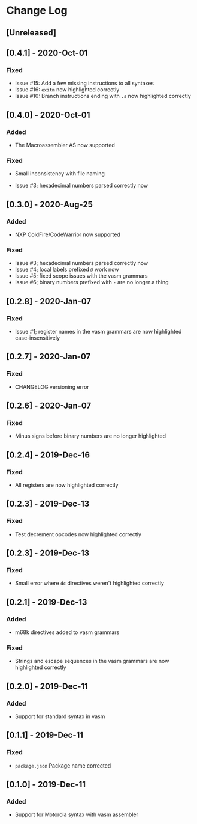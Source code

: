 # Change Log

## [Unreleased]

## [0.4.1] - 2020-Oct-01
### Fixed 
- Issue #15: Add a few missing instructions to all syntaxes 
- Issue #16: `exitm` now highlighted correctly
- Issue #10: Branch instructions ending with `.s` now highlighted correctly

## [0.4.0] - 2020-Oct-01
### Added
- The Macroassembler AS now supported
### Fixed
- Small inconsistency with file naming

- Issue #3; hexadecimal numbers parsed correctly now
## [0.3.0] - 2020-Aug-25
### Added
- NXP ColdFire/CodeWarrior now supported
### Fixed
- Issue #3; hexadecimal numbers parsed correctly now
- Issue #4; local labels prefixed `@` work now
- Issue #5; fixed scope issues with the vasm grammars
- Issue #6; binary numbers prefixed with `-` are no longer a thing

## [0.2.8] - 2020-Jan-07
### Fixed
- Issue #1; register names in the vasm grammars are now highlighted case-insensitively

## [0.2.7] - 2020-Jan-07 
### Fixed
- CHANGELOG versioning error 

## [0.2.6] - 2020-Jan-07 
### Fixed 
- Minus signs before binary numbers are no longer highlighted 

## [0.2.4] - 2019-Dec-16
### Fixed 
- All registers are now highlighted correctly

## [0.2.3] - 2019-Dec-13
### Fixed 
- Test decrement opcodes now highlighted correctly 

## [0.2.3] - 2019-Dec-13
### Fixed 
- Small error where `dc` directives weren't highlighted correctly

## [0.2.1] - 2019-Dec-13
### Added 
- m68k directives added to vasm grammars
### Fixed 
- Strings and escape sequences in the vasm grammars are now highlighted correctly 

## [0.2.0] - 2019-Dec-11
### Added 
- Support for standard syntax in vasm

## [0.1.1] - 2019-Dec-11
### Fixed
- `package.json` Package name corrected

## [0.1.0] - 2019-Dec-11
### Added
- Support for Motorola syntax with vasm assembler 

